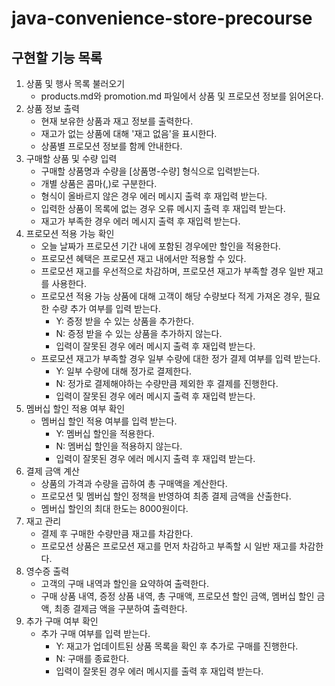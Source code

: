 # java-convenience-store-precourse

## 구현할 기능 목록
1. 상품 및 행사 목록 불러오기
    - products.md와 promotion.md 파일에서 상품 및 프로모션 정보를 읽어온다.
2. 상품 정보 출력 
    - 현재 보유한 상품과 재고 정보를 출력한다.
    - 재고가 없는 상품에 대해 '재고 없음'을 표시한다.
    - 상품별 프로모션 정보를 함께 안내한다.
3. 구매할 상품 및 수량 입력
    - 구매할 상품명과 수량을 [상품명-수량] 형식으로 입력받는다.
    - 개별 상품은 콤마(,)로 구분한다.
    - 형식이 올바르지 않은 경우 에러 메시지 출력 후 재입력 받는다.
    - 입력한 상품이 목록에 없는 경우 오류 메시지 출력 후 재입력 받는다.
    - 재고가 부족한 경우 에러 메시지 출력 후 재입력 받는다.
4. 프로모션 적용 가능 확인
    - 오늘 날짜가 프로모션 기간 내에 포함된 경우에만 할인을 적용한다.
    - 프로모션 혜택은 프로모션 재고 내에서만 적용할 수 있다.
    - 프로모션 재고를 우선적으로 차감하며, 프로모션 재고가 부족할 경우 일반 재고를 사용한다.
    - 프로모션 적용 가능 상품에 대해 고객이 해당 수량보다 적게 가져온 경우, 필요한 수량 추가 여부를 입력 받는다.
        - Y: 증정 받을 수 있는 상품을 추가한다.
        - N: 증정 받을 수 있는 상품을 추가하지 않는다.
        - 입력이 잘못된 경우 에러 메시지 출력 후 재입력 받는다.
    - 프로모션 재고가 부족할 경우 일부 수량에 대한 정가 결제 여부를 입력 받는다.
        - Y: 일부 수량에 대해 정가로 결제한다.
        - N: 정가로 결제해야하는 수량만큼 제외한 후 결제를 진행한다.
        - 입력이 잘못된 경우 에러 메시지 출력 후 재입력 받는다.
5. 멤버십 할인 적용 여부 확인
    - 멤버십 할인 적용 여부를 입력 받는다.
        - Y: 멤버십 할인을 적용한다.
        - N: 멤버십 할인을 적용하지 않는다.
        - 입력이 잘못된 경우 에러 메시지 출력 후 재입력 받는다.
6. 결제 금액 계산
    - 상품의 가격과 수량을 곱하여 총 구매액을 계산한다.
    - 프로모션 및 멤버십 할인 정책을 반영하여 최종 결제 금액을 산출한다.
    - 멤버십 할인의 최대 한도는 8000원이다.
7. 재고 관리 
    - 결제 후 구매한 수량만큼 재고를 차감한다.
    - 프로모션 상품은 프로모션 재고를 먼저 차감하고 부족할 시 일반 재고를 차감한다.
8. 영수증 출력
    - 고객의 구매 내역과 할인을 요약하여 출력한다.
    - 구매 상품 내역, 증정 상품 내역, 총 구매액, 프로모션 할인 금액, 멤버십 할인 금액, 최종 결제금 액을 구분하여 출력한다.
9. 추가 구매 여부 확인
    - 추가 구매 여부를 입력 받는다.
        - Y: 재고가 업데이트된 상품 목록을 확인 후 추가로 구매를 진행한다.
        - N: 구매를 종료한다.
        - 입력이 잘못된 경우 에러 메시지를 출력 후 재입력 받는다.
